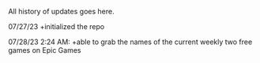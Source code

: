 All history of updates goes here.

07/27/23
+initialized the repo

07/28/23
2:24 AM:
+able to grab the names of the current weekly two free games on Epic Games